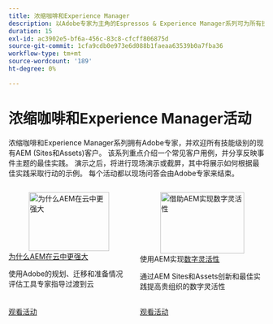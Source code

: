 ```yaml
---
title: 浓缩咖啡和Experience Manager
description: 以Adobe专家为主角的Espressos & Experience Manager系列可为所有技能级别的AEM(Sites和Assets)客户提供对常见用例、最佳实践、实时演示的见解，并以问答会议结束。
duration: 15
exl-id: ac3902e5-bf6a-456c-83c8-cfcff806875d
source-git-commit: 1cfa9cdb0e973e6d088b1faeaa63539b0a7fba36
workflow-type: tm+mt
source-wordcount: '189'
ht-degree: 0%

---
```


# 浓缩咖啡和Experience Manager活动

浓缩咖啡和Experience Manager系列拥有Adobe专家，并欢迎所有技能级别的现有AEM (Sites和Assets)客户。 该系列重点介绍一个常见客户用例，并分享反映事件主题的最佳实践。 演示之后，将进行现场演示或截屏，其中将展示如何根据最佳实践采取行动的示例。 每个活动都以现场问答会由Adobe专家来结束。

<!-- CARDS

{cta  = Watch event}

* 2025/aem-in-the-cloud.md
* 2025/digital-agility.md

-->
<!-- START CARDS HTML - DO NOT MODIFY BY HAND -->
<div class="columns">
    <div class="column is-half-tablet is-half-desktop is-one-third-widescreen" aria-label="Why AEM is More Powerful in the Cloud">
        <div class="card" style="height: 100%; display: flex; flex-direction: column; height: 100%;">
            <div class="card-image">
                <figure class="image x-is-16by9">
                    <a href="2025/aem-in-the-cloud.md" title="为什么AEM在云中更强大" target="_blank" rel="referrer">
                        <img class="is-bordered-r-small" src="https://video.tv.adobe.com/v/3443023/?format=jpeg&nocache=1738357871232" alt="为什么AEM在云中更强大"
                             style="width: 100%; aspect-ratio: 16 / 9; object-fit: cover; overflow: hidden; display: block; margin: auto;">
                    </a>
                </figure>
            </div>
            <div class="card-content is-padded-small" style="display: flex; flex-direction: column; flex-grow: 1; justify-content: space-between;">
                <div class="top-card-content">
                    <p class="headline is-size-6 has-text-weight-bold">
                        <a href="2025/aem-in-the-cloud.md" target="_blank" rel="referrer" title="为什么AEM在云中更强大">为什么AEM在云中更强大</a>
                    </p>
                    <p class="is-size-6">使用Adobe的规划、迁移和准备情况评估工具专家指导过渡到云</p>
                </div>
                <a href="2025/aem-in-the-cloud.md" target="_blank" rel="referrer" class="spectrum-Button spectrum-Button--outline spectrum-Button--primary spectrum-Button--sizeM" style="align-self: flex-start; margin-top: 1rem;">
                    <span class="spectrum-Button-label has-no-wrap has-text-weight-bold">观看活动</span>
                </a>
            </div>
        </div>
    </div>
    <div class="column is-half-tablet is-half-desktop is-one-third-widescreen" aria-label="Digital Agility with AEM">
        <div class="card" style="height: 100%; display: flex; flex-direction: column; height: 100%;">
            <div class="card-image">
                <figure class="image x-is-16by9">
                    <a href="2025/digital-agility.md" title="借助AEM实现数字灵活性" target="_blank" rel="referrer">
                        <img class="is-bordered-r-small" src="https://video.tv.adobe.com/v/3443026/?format=jpeg&nocache=1738357871243" alt="借助AEM实现数字灵活性"
                             style="width: 100%; aspect-ratio: 16 / 9; object-fit: cover; overflow: hidden; display: block; margin: auto;">
                    </a>
                </figure>
            </div>
            <div class="card-content is-padded-small" style="display: flex; flex-direction: column; flex-grow: 1; justify-content: space-between;">
                <div class="top-card-content">
                    <p class="headline is-size-6 has-text-weight-bold">
                        使用AEM实现<a href="2025/digital-agility.md" target="_blank" rel="referrer" title="借助AEM实现数字灵活性">数字灵活性</a>
                    </p>
                    <p class="is-size-6">通过AEM Sites和Assets创新和最佳实践提高贵组织的数字灵活性</p>
                </div>
                <a href="2025/digital-agility.md" target="_blank" rel="referrer" class="spectrum-Button spectrum-Button--outline spectrum-Button--primary spectrum-Button--sizeM" style="align-self: flex-start; margin-top: 1rem;">
                    <span class="spectrum-Button-label has-no-wrap has-text-weight-bold">观看活动</span>
                </a>
            </div>
        </div>
    </div>
</div>
<!-- END CARDS HTML - DO NOT MODIFY BY HAND -->

